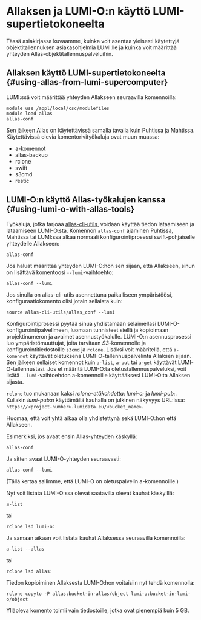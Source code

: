 
# Allaksen ja LUMI-O:n käyttö LUMI-supertietokoneelta

Tässä asiakirjassa kuvaamme, kuinka voit asentaa yleisesti käytettyjä objektitallennuksen asiakasohjelmia LUMI:lle ja kuinka voit määrittää yhteyden Allas-objektitallennuspalveluihin.

## Allaksen käyttö LUMI-supertietokoneelta {#using-allas-from-lumi-supercomputer}

LUMI:ssä voit määrittää yhteyden Allakseen seuraavilla komennoilla:

```text
module use /appl/local/csc/modulefiles
module load allas
allas-conf
```

Sen jälkeen Allas on käytettävissä samalla tavalla kuin Puhtissa ja Mahtissa. Käytettävissä olevia komentorivityökaluja ovat muun muassa:

*   a-komennot
*   allas-backup
*   rclone
*   swift
*   s3cmd
*   restic

## LUMI-O:n käyttö Allas-työkalujen kanssa {#using-lumi-o-with-allas-tools}

Työkaluja, jotka tarjoaa [allas-cli-utils](https://github.com/CSCfi/allas-cli-utils/), voidaan käyttää tiedon lataamiseen ja lataamiseen LUMI-O:sta. Komennon `allas-conf` ajaminen Puhtissa, Mahtissa tai LUMI:ssa alkaa normaali konfigurointiprosessi swift-pohjaiselle yhteydelle Allakseen:

```text
allas-conf
```

Jos haluat määrittää yhteyden LUMI-O:hon sen sijaan, että Allakseen, sinun on lisättävä komentoosi `--lumi`-vaihtoehto:

```text
allas-conf --lumi
```

Jos sinulla on allas-cli-utils asennettuna paikalliseen ympäristöösi, konfiguraatiokomento olisi jotain sellaista kuin:

```text
source allas-cli-utils/allas_conf --lumi
```

Konfigurointiprosessi pyytää sinua yhdistämään selaimellasi LUMI-O-konfigurointipalvelimeen, luomaan tunnisteet siellä ja kopioimaan projektinumeron ja avaimet asennustyökalulle. LUMI-O:n asennusprosessi luo ympäristömuuttujat, joita tarvitaan _S3_-komennolle ja konfigurointitiedostoille `s3cmd` ja `rclone`. Lisäksi voit määritellä, että `a-komennot` käyttävät oletuksena LUMI-O-tallennuspalvelinta Allaksen sijaan. Sen jälkeen sellaiset komennot kuin `a-list`, `a-put` tai `a-get` käyttävät LUMI-O-tallennustasi. Jos et määritä LUMI-O:ta oletustallennuspalveluksi, voit lisätä `--lumi`-vaihtoehdon a-komennoille käyttääksesi LUMI-O:ta Allaksen sijasta.

`rclone` tuo mukanaan kaksi _rclone-etäkohdetta_: _lumi-o:_ ja _lumi-pub:_. Kullakin _lumi-pub_:n käyttämällä kauhalla on julkinen näkyvyys URL:issa: `https://<project-number>.lumidata.eu/<bucket_name>`.

Huomaa, että voit yhtä aikaa olla yhdistettynä sekä LUMI-O:hon että Allakseen.

Esimerkiksi, jos avaat ensin Allas-yhteyden käskyllä:

```text
allas-conf
```

Ja sitten avaat LUMI-O-yhteyden seuraavasti:

```text
allas-conf --lumi
```

(Tällä kertaa sallimme, että LUMI-O on oletuspalvelin a-komennoille.)

Nyt voit listata LUMI-O:ssa olevat saatavilla olevat kauhat käskyillä:

```text
a-list
```

tai 

```text
rclone lsd lumi-o:
```

Ja samaan aikaan voit listata kauhat Allaksessa seuraavilla komennoilla:

```text
a-list --allas
```

tai 

```text
rclone lsd allas:
```

Tiedon kopioiminen Allaksesta LUMI-O:hon voitaisiin nyt tehdä komennolla:

```text
rclone copyto -P allas:bucket-in-allas/object lumi-o:bucket-in-lumi-o/object
```

Ylläoleva komento toimii vain tiedostoille, jotka ovat pienempiä kuin 5 GB.
